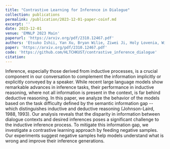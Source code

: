 ```yaml
---
title: "Contrastive Learning for Inference in Dialogue"
collection: publications
permalink: /publication/2023-12-01-paper-coinf.md
excerpt: ''
date: 2023-12-01
venue: 'EMNLP 2023 Main'
paperurl: 'https://arxiv.org/pdf/2310.12467.pdf'
authors: 'Etsuko Ishii, Yan Xu, Bryan Wilie, Ziwei Ji, Holy Lovenia, Willy Chung, Pascale Fung'
paper: 'https://arxiv.org/pdf/2310.12467.pdf'
code: 'https://github.com/HLTCHKUST/contrastive_inference_dialogue'
citation: 
---
```

Inference, especially those derived from inductive processes, is a crucial component in our conversation to complement the information implicitly or explicitly conveyed by a speaker. While recent large language models show remarkable advances in inference tasks, their performance in inductive reasoning, where not all information is present in the context, is far behind deductive reasoning. In this paper, we analyze the behavior of the models based on the task difficulty defined by the semantic information gap -- which distinguishes inductive and deductive reasoning (Johnson-Laird, 1988, 1993). Our analysis reveals that the disparity in information between dialogue contexts and desired inferences poses a significant challenge to the inductive inference process. To mitigate this information gap, we investigate a contrastive learning approach by feeding negative samples. Our experiments suggest negative samples help models understand what is wrong and improve their inference generations.